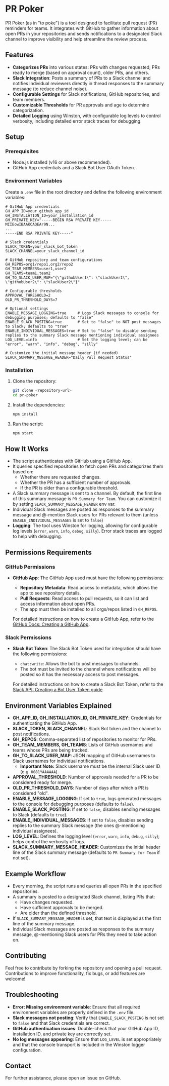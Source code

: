 # PR Poker

PR Poker (as in "to poke") is a tool designed to facilitate pull request (PR) reminders for teams. It integrates with GitHub to gather information about open PRs in your repositories and sends notifications to a designated Slack channel to improve visibility and help streamline the review process.

## Features

- **Categorizes PRs** into various states: PRs with changes requested, PRs ready to merge (based on approval count), older PRs, and others.
- **Slack Integration**: Posts a summary of PRs to a Slack channel and notifies individual reviewers directly in thread responses to the summary message (to reduce channel noise).
- **Configurable Settings** for Slack notifications, GitHub repositories, and team members.
- **Customizable Thresholds** for PR approvals and age to determine categorization.
- **Detailed Logging** using Winston, with configurable log levels to control verbosity, including detailed error stack traces for debugging.

## Setup

### Prerequisites

- Node.js installed (v16 or above recommended).
- GitHub App credentials and a Slack Bot User OAuth Token.

### Environment Variables

Create a `.env` file in the root directory and define the following environment variables:

```env
# GitHub App credentials
GH_APP_ID=your_github_app_id
GH_INSTALLATION_ID=your_installation_id
GH_PRIVATE_KEY="-----BEGIN RSA PRIVATE KEY-----
MIIEowIBAAKCAQEAr9N...
...
-----END RSA PRIVATE KEY-----"

# Slack credentials
SLACK_TOKEN=your_slack_bot_token
SLACK_CHANNEL=your_slack_channel_id

# GitHub repository and team configurations
GH_REPOS=org1/repo1,org2/repo2
GH_TEAM_MEMBERS=user1,user2
GH_TEAMS=team1,team2
GH_TO_SLACK_USER_MAP="{\"githubUser1\": \"slackUser1\", \"githubUser2\": \"slackUser2\"}"

# Configurable thresholds
APPROVAL_THRESHOLD=2
OLD_PR_THRESHOLD_DAYS=7

# Optional settings
ENABLE_MESSAGE_LOGGING=true     # Logs Slack messages to console for debugging purposes; defaults to "false"
ENABLE_SLACK_POSTING=true       # Set to "false" to NOT post messages to Slack; defaults to "true"
ENABLE_INDIVIDUAL_MESSAGES=true # Set to "false" to disable sending replies to the summary Slack message mentioning individual assignees
LOG_LEVEL=info                  # Set the logging level; can be "error", "warn", "info", "debug", "silly"

# Customize the initial message header (if needed)
SLACK_SUMMARY_MESSAGE_HEADER="Daily Pull Request Status"
```

### Installation

1. Clone the repository:

   ```sh
   git clone <repository-url>
   cd pr-poker
   ```

2. Install the dependencies:

   ```sh
   npm install
   ```

3. Run the script:

   ```sh
   npm start
   ```

## How It Works

- The script authenticates with GitHub using a GitHub App.
- It queries specified repositories to fetch open PRs and categorizes them based on:
  - Whether there are requested changes.
  - Whether the PR has a sufficient number of approvals.
  - If the PR is older than a configurable threshold.
- A Slack summary message is sent to a channel. By default, the first line of this summary message is `PR Summary for Team`. You can customize it by setting `SLACK_SUMMARY_MESSAGE_HEADER` env var.
- Individual Slack messages are posted as responses to the summary message and @-mention Slack users for PRs relevant to them (unless `ENABLE_INDIVIDUAL_MESSAGES` is set to `false`)
- **Logging**: The tool uses Winston for logging, allowing for configurable log levels (`error`, `warn`, `info`, `debug`, `silly`). Error stack traces are logged to help with debugging.

## Permissions Requirements

### GitHub Permissions

- **GitHub App**: The GitHub App used must have the following permissions:
  - **Repository Metadata**: Read access to metadata, which allows the app to see repository details.
  - **Pull Requests**: Read access to pull requests, so it can list and access information about open PRs.
  - The app must then be installed to all orgs/repos listed in `GH_REPOS`.

  For detailed instructions on how to create a GitHub App, refer to the [GitHub Docs: Creating a GitHub App](https://docs.github.com/en/developers/apps/building-github-apps/creating-a-github-app).

### Slack Permissions

- **Slack Bot Token**: The Slack Bot Token used for integration should have the following permissions:
  - `chat:write`: Allows the bot to post messages to channels.
  - The bot must be invited to the channel where notifications will be posted so it has the necessary access to post messages.

  For detailed instructions on how to create a Slack Bot Token, refer to the [Slack API: Creating a Bot User Token guide](https://api.slack.com/authentication/basics).

## Environment Variables Explained

- **GH\_APP\_ID, GH\_INSTALLATION\_ID, GH\_PRIVATE\_KEY**: Credentials for authenticating the GitHub App.
- **SLACK\_TOKEN, SLACK\_CHANNEL**: Slack Bot token and the channel to post notifications.
- **GH\_REPOS**: Comma-separated list of repositories to monitor for PRs.
- **GH\_TEAM\_MEMBERS, GH\_TEAMS**: Lists of GitHub usernames and teams whose PRs are being tracked.
- **GH\_TO\_SLACK\_USER\_MAP**: JSON mapping of GitHub usernames to Slack usernames for individual notifications.
  - **Important Note:** Slack username must be the internal Slack user ID (e.g. `U081YAAAAAA`).
- **APPROVAL\_THRESHOLD**: Number of approvals needed for a PR to be considered ready for merge.
- **OLD\_PR\_THRESHOLD\_DAYS**: Number of days after which a PR is considered "old".
- **ENABLE\_MESSAGE\_LOGGING**: If set to `true`, logs generated messages to the console for debugging purposes (defaults to `false`).
- **ENABLE\_SLACK\_POSTING**: If set to `false`, disables sending messages to Slack (defaults to `true`).
- **ENABLE\_INDIVIDUAL\_MESSAGES**: If set to `false`, disables sending replies to the summary Slack message (the ones @-mentioning individual assignees).
- **LOG\_LEVEL**: Defines the logging level (`error`, `warn`, `info`, `debug`, `silly`); helps control the verbosity of logs.
- **SLACK\_SUMMARY\_MESSAGE\_HEADER**: Customizes the initial header line of the Slack summary message (defaults to `PR Summary for Team` if not set).

## Example Workflow

- Every morning, the script runs and queries all open PRs in the specified repositories.
- A summary is posted to a designated Slack channel, listing PRs that:
  - Have changes requested.
  - Have sufficient approvals to be merged.
  - Are older than the defined threshold.
- If `SLACK_SUMMARY_MESSAGE_HEADER` is set, that text is displayed as the first line of the summary message.
- Individual Slack messages are posted as responses to the summary message, @-mentioning Slack users for PRs they need to take action on.

## Contributing

Feel free to contribute by forking the repository and opening a pull request. Contributions to improve functionality, fix bugs, or add features are welcome!

## Troubleshooting

- **Error: Missing environment variable**: Ensure that all required environment variables are properly defined in the `.env` file.
- **Slack messages not posting**: Verify that `ENABLE_SLACK_POSTING` is not set to `false` and that Slack credentials are correct.
- **GitHub authentication issues**: Double-check that your GitHub App ID, installation ID, and private key are correctly set.
- **No log messages appearing**: Ensure that `LOG_LEVEL` is set appropriately and that the console transport is included in the Winston logger configuration.

## Contact

For further assistance, please open an issue on GitHub.